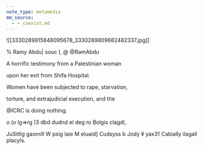 ```yaml
---
note_type: metamedia
mm_source:
  - - coexist.md
---
```


![[3330289815848095678_3330289809682482337.jpg]]

% Ramy Abdu| souc I, @
@RamAbdu

A horrific testimony from a Palestinian woman

upon her exit from Shifa Hospital.

Women have been subjected to rape, starvation,

torture, and extrajudicial execution, and the

@ICRC is doing nothing.

o (o lg=>rg )3 dbd dudnd el deg ro Bolgis
clagdl,

JuSitllg gaomill W psig laie M eluaid] Cudsyss
b Jody ¥ yax31 Cabially ilagall placyls.


